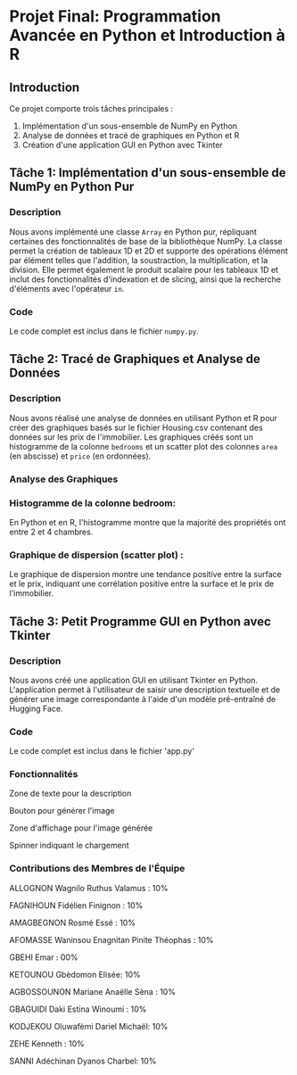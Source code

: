 # Projet Final: Programmation Avancée en Python et Introduction à R

## Introduction
Ce projet comporte trois tâches principales : 
1. Implémentation d'un sous-ensemble de NumPy en Python
2. Analyse de données et tracé de graphiques en Python et R
3. Création d'une application GUI en Python avec Tkinter

## Tâche 1: Implémentation d'un sous-ensemble de NumPy en Python Pur

### Description
Nous avons implémenté une classe `Array` en Python pur, répliquant certaines des fonctionnalités de base de la bibliothèque NumPy. La classe permet la création de tableaux 1D et 2D et supporte des opérations élément par élément telles que l'addition, la soustraction, la multiplication, et la division. Elle permet également le produit scalaire pour les tableaux 1D et inclut des fonctionnalités d'indexation et de slicing, ainsi que la recherche d'éléments avec l'opérateur `in`.

### Code
Le code complet est inclus dans le fichier `numpy.py`.

## Tâche 2: Tracé de Graphiques et Analyse de Données

### Description
Nous avons réalisé une analyse de données en utilisant Python et R pour créer des graphiques basés sur le fichier Housing.csv contenant des données sur les prix de l'immobilier. Les graphiques créés sont un histogramme de la colonne `bedrooms` et un scatter plot des colonnes `area` (en abscisse) et `price` (en ordonnées).

### Analyse des Graphiques

### Histogramme de la colonne bedroom:

En Python et en R, l'histogramme montre que la majorité des propriétés ont entre 2 et 4 chambres.

### Graphique de dispersion (scatter plot) :

Le graphique de dispersion montre une tendance positive entre la surface et le prix, indiquant une corrélation positive entre la surface et le prix de l'immobilier.


## Tâche 3: Petit Programme GUI en Python avec Tkinter
### Description
Nous avons créé une application GUI en utilisant Tkinter en Python. L'application permet à l'utilisateur de saisir une description textuelle et de générer une image correspondante à l'aide d'un modèle pré-entraîné de Hugging Face.

### Code
Le code complet est inclus dans le fichier 'app.py'

### Fonctionnalités
Zone de texte pour la description

Bouton pour générer l'image

Zone d'affichage pour l'image générée

Spinner indiquant le chargement



### Contributions des Membres de l'Équipe

ALLOGNON Wagnilo Ruthus Valamus : 10%

FAGNIHOUN Fidélien Finignon :  10%

AMAGBEGNON Rosmé Essé : 10%

AFOMASSE Waninsou Enagnitan Pinite Théophas : 10%

GBEHI  Emar : 00%

KETOUNOU Gbèdomon Elisée: 10%

AGBOSSOUNON Mariane Anaëlle Sèna : 10%

GBAGUIDI Daki Estina Winoumi : 10%

KODJEKOU Oluwafèmi Dariel Michaël: 10%

ZEHE Kenneth : 10%

SANNI Adéchinan Dyanos Charbel: 10%

